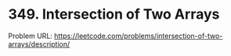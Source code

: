 # 349. Intersection of Two Arrays

Problem URL: https://leetcode.com/problems/intersection-of-two-arrays/description/